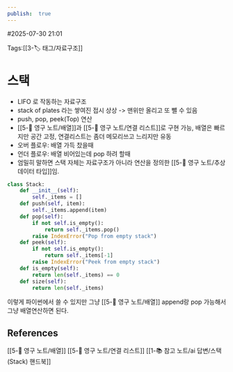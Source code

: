 ```yaml
---
publish:  true
---
```

#2025-07-30 21:01

Tags:[[3-🏷️ 태그/자료구조]]

# 스택
- LIFO 로 작동하는 자료구조
- stack of plates 라는 쌓여진 접시 상상 -> 맨위만 올리고 또 뺄 수 있음
- push, pop, peek(Top) 연산
- [[5-💎 영구 노트/배열]]과 [[5-💎 영구 노트/연결 리스트]]로 구현 가능, 배열은 빠르지만 공간 고정, 연결리스트는 좀더 메모리쓰고 느리지만 유동
- 오버 플로우: 배열 가득 찼을때
- 언더 플로우: 배열 비어있는데 pop 하려 할때
- 엄밀히 말하면 스택 자체는 자료구조가 아니라 연산을 정의한 [[5-💎 영구 노트/추상 데이터 타입]]임.

```python
class Stack:
    def __init__(self):
        self._items = []
    def push(self, item):
        self._items.append(item)
    def pop(self):
        if not self.is_empty():
            return self._items.pop()
        raise IndexError("Pop from empty stack")
    def peek(self):
        if not self.is_empty():
            return self._items[-1]
        raise IndexError("Peek from empty stack")
    def is_empty(self):
        return len(self._items) == 0
    def size(self):
        return len(self._items)
```
이렇게 파이썬에서 쓸 수 있지만 그냥 [[5-💎 영구 노트/배열]] append랑 pop 가능해서 그냥 배열연산하면 된다.

## References
 [[5-💎 영구 노트/배열]]
 [[5-💎 영구 노트/연결 리스트]]
 [[1-📚 참고 노트/ai 답변/스택(Stack) 핸드북]]